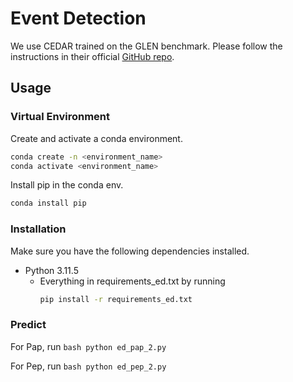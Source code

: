 # Event Detection

We use CEDAR trained on the GLEN benchmark. Please follow the instructions in their official [GitHub repo](https://github.com/ZQS1943/GLEN).

## Usage

### Virtual Environment
Create and activate a conda environment.
```bash
conda create -n <environment_name>
conda activate <environment_name>
```

Install pip in the conda env.
```bash
conda install pip
```

### Installation
Make sure you have the following dependencies installed.
- Python 3.11.5
  - Everything in requirements_ed.txt by running
    ```bash
    pip install -r requirements_ed.txt
    ```
    
### Predict
For Pap, run ```bash
    python ed_pap_2.py
    ```
    
For Pep, run ```bash
    python ed_pep_2.py
    ```
